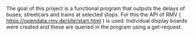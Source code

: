 The goal of this project is a functional program that outputs the delays of buses, streetcars and trains at selected stops. For this the API of RMV ( https://opendata.rmv.de/site/start.html ) is used. Individual display boards were created and these are queried in the program using a get-request.
